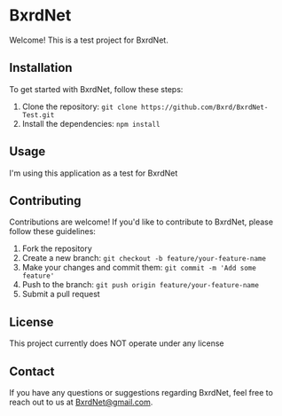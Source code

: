 # BxrdNet

Welcome! This is a test project for BxrdNet.

## Installation

To get started with BxrdNet, follow these steps:

1. Clone the repository: `git clone https://github.com/Bxrd/BxrdNet-Test.git`
2. Install the dependencies: `npm install`

## Usage

I'm using this application as a test for BxrdNet

## Contributing

Contributions are welcome! If you'd like to contribute to BxrdNet, please follow these guidelines:

1. Fork the repository
2. Create a new branch: `git checkout -b feature/your-feature-name`
3. Make your changes and commit them: `git commit -m 'Add some feature'`
4. Push to the branch: `git push origin feature/your-feature-name`
5. Submit a pull request

## License

This project currently does NOT operate under any license

## Contact

If you have any questions or suggestions regarding BxrdNet, feel free to reach out to us at BxrdNet@gmail.com.
